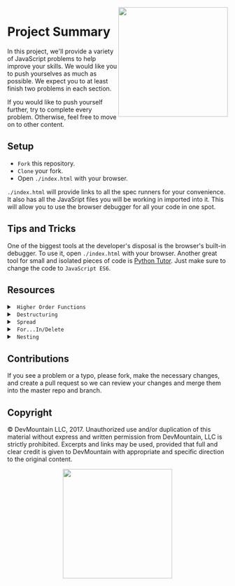<img src="https://s3.amazonaws.com/devmountain/readme-logo.png" width="250" align="right">

# Project Summary

In this project, we'll provide a variety of JavaScript problems to help improve your skills. We would like you to push yourselves as much as possible. We expect you to at least finish two problems in each section. 

If you would like to push yourself further, try to complete every problem. Otherwise, feel free to move on to other content.

## Setup

* `Fork` this repository.
* `Clone` your fork.
* Open `./index.html` with your browser.

`./index.html` will provide links to all the spec runners for your convenience. It also has all the JavaSript files you will be working in imported into it. This will allow you to use the browser debugger for all your code in one spot.

## Tips and Tricks

One of the biggest tools at the developer's disposal is the browser's built-in debugger. To use it, open `./index.html` with your browser. Another great tool for small and isolated pieces of code is <a href="http://www.pythontutor.com/visualize.html#">Python Tutor</a>. Just make sure to change the code to `JavaScript ES6`.

## Resources

<details>

<summary> <code> Higher Order Functions </code> </summary>

* [Map](https://developer.mozilla.org/en-US/docs/Web/JavaScript/Reference/Global_Objects/Array/map)
* [Filter](https://developer.mozilla.org/en-US/docs/Web/JavaScript/Reference/Global_Objects/Array/filter)
* [Reduce](https://developer.mozilla.org/en-US/docs/Web/JavaScript/Reference/Global_Objects/Array/Reduce)
* [ForEach](https://developer.mozilla.org/en-US/docs/Web/JavaScript/Reference/Global_Objects/Array/forEach)

</details>

<details>

<summary> <code> Destructuring </code> </summary>

```js
// Destructuring is a short hand way to access properties as an object and store them as usable variables.
// Consider the following object:

let user = {
  name: 'John',
  age: 33,
  appearance: {
    hairColor: 'Blonde',
    eyeColor: 'Hazel',
    height: {
      onTinder: '6ft. 4in.',
      offTinder: '6ft. 2in.'
    }
  }
}

// Accessing properties off this object might look something like this

let userName = user.name; // 'John'
let userAge = user.age; // 33
let userHairColor = user.appearance.hairColor; // 'Blonde'
let userEyeColor = user.sppearance.eyeColor; // 'Hazel'

// Or, using object destructuring

let { name, age } = user;

// notice here that we have to declare a new destructured object.
// That's because we're pulling values off two separate objects,
// even though they're on the same parent object.

let { hairColor, eyeColor } = user.appearance;

// Destructuring is a shorter, more concise way to access the properties from objects.
// -------------------------

// You can also destructure functional parameters that are objects,
// capturing only the object properties we care about.

let user = {
  name: 'Steven',
  age: 26
}

function greeting(user) {
  return 'Hello ' + user.name;
}

// Or, with destructuring

function greeting({ name }) {
  return 'Hello ' + name;
}

greeting(user); // 'Hello Steven';

```

</details>

<details>

<summary> <code> Spread </code> </summary>

* [Spread Syntax](https://developer.mozilla.org/en-US/docs/Web/JavaScript/Reference/Operators/Spread_syntax#Syntax)
* [In Arrays](https://developer.mozilla.org/en-US/docs/Web/JavaScript/Reference/Operators/Spread_syntax#Spread_in_array_literals)
* [In Objects](https://developer.mozilla.org/en-US/docs/Web/JavaScript/Reference/Operators/Spread_syntax#Spread_in_object_literals)

</details>

<details>

<summary> <code> For...In/Delete </code> </summary>

* [For...In](https://www.w3schools.com/jsref/jsref_forin.asp)
* [Delete](https://developer.mozilla.org/en-US/docs/Web/JavaScript/Reference/Operators/delete)

</details>

<details>

<summary><code> Nesting </code></summary>


* [Nesting Loops](https://stackoverflow.com/a/36413506)

</details>

## Contributions

If you see a problem or a typo, please fork, make the necessary changes, and create a pull request so we can review your changes and merge them into the master repo and branch.

## Copyright

© DevMountain LLC, 2017. Unauthorized use and/or duplication of this material without express and written permission from DevMountain, LLC is strictly prohibited. Excerpts and links may be used, provided that full and clear credit is given to DevMountain with appropriate and specific direction to the original content.

<p align="center">
<img src="https://s3.amazonaws.com/devmountain/readme-logo.png" width="250">
</p>
